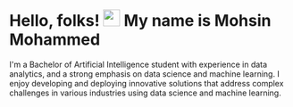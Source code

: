 # Hello, folks! <img src="https://raw.githubusercontent.com/MartinHeinz/MartinHeinz/master/wave.gif" width="30px" height="30px" /> My name is Mohsin Mohammed
I'm a Bachelor of Artificial Intelligence student with experience in data analytics, and a strong emphasis on data science and machine learning. I enjoy developing and deploying innovative solutions that address complex challenges in various industries using data science and machine learning.
<!--
**mohmeez/mohmeez** is a ✨ _special_ ✨ repository because its `README.md` (this file) appears on your GitHub profile.

Here are some ideas to get you started:

- 🔭 I’m currently looking for an intership for Summer 2024
- 🌱 I’m currently learning AWS Data Engineering Associate & AWS Machine Learning Speciality certifications
- 💬 Ask me about Programming, Problem solving, Outdoor adventures 
- 📫 How to reach me: mdmohsinkamal@gmail.com
- ⚡ Fun fact: I love traveling and trying out new cuisines
-->
